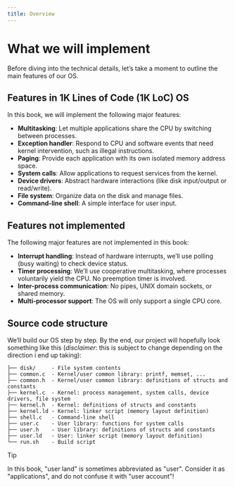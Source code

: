 ```yaml
---
title: Overview
---
```


# What we will implement

Before diving into the technical details, let’s take a moment to outline the main features of our OS.

## Features in 1K Lines of Code (1K LoC) OS

In this book, we will implement the following major features:

- **Multitasking**: Let multiple applications share the CPU by switching between processes.
- **Exception handler**: Respond to CPU and software events that need kernel intervention, such as illegal instructions.
- **Paging**: Provide each application with its own isolated memory address space.
- **System calls**: Allow applications to request services from the kernel.
- **Device drivers**: Abstract hardware interactions (like disk input/output or read/write).
- **File system**: Organize data on the disk and manage files.
- **Command-line shell**: A simple interface for user input.

## Features not implemented

The following major features are not implemented in this book:

- **Interrupt handling**: Instead of hardware interrupts, we’ll use polling (busy waiting) to check device status.
- **Timer processing**: We’ll use cooperative multitasking, where processes voluntarily yield the CPU. No preemption timer is involved.
- **Inter-process communication**: No pipes, UNIX domain sockets, or shared memory.
- **Multi-processor support**: The OS will only support a single CPU core.

## Source code structure

We’ll build our OS step by step. By the end, our project will hopefully look something like this (*disclaimer*: this is subject to change depending on the direction i end up taking):

```
├── disk/     - File system contents
├── common.c  - Kernel/user common library: printf, memset, ...
├── common.h  - Kernel/user common library: definitions of structs and constants
├── kernel.c  - Kernel: process management, system calls, device drivers, file system
├── kernel.h  - Kernel: definitions of structs and constants
├── kernel.ld - Kernel: linker script (memory layout definition)
├── shell.c   - Command-line shell
├── user.c    - User library: functions for system calls
├── user.h    - User library: definitions of structs and constants
├── user.ld   - User: linker script (memory layout definition)
└── run.sh    - Build script
```

> [!TIP]
>
> In this book, "user land" is sometimes abbreviated as "user". Consider it as "applications", and do not confuse it with "user account"!